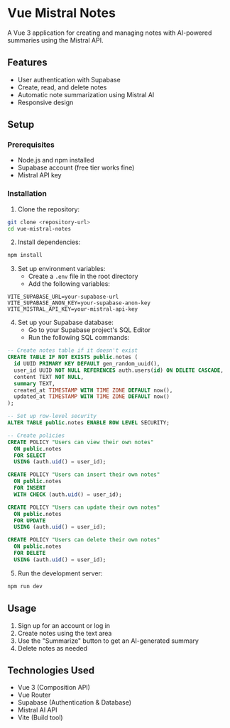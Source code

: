 # Vue Mistral Notes

A Vue 3 application for creating and managing notes with AI-powered summaries using the Mistral API.

## Features

- User authentication with Supabase
- Create, read, and delete notes
- Automatic note summarization using Mistral AI
- Responsive design

## Setup

### Prerequisites

- Node.js and npm installed
- Supabase account (free tier works fine)
- Mistral API key

### Installation

1. Clone the repository:
```bash
git clone <repository-url>
cd vue-mistral-notes
```

2. Install dependencies:
```bash
npm install
```

3. Set up environment variables:
   - Create a `.env` file in the root directory
   - Add the following variables:
```
VITE_SUPABASE_URL=your-supabase-url
VITE_SUPABASE_ANON_KEY=your-supabase-anon-key
VITE_MISTRAL_API_KEY=your-mistral-api-key
```

4. Set up your Supabase database:
   - Go to your Supabase project's SQL Editor
   - Run the following SQL commands:

```sql
-- Create notes table if it doesn't exist
CREATE TABLE IF NOT EXISTS public.notes (
  id UUID PRIMARY KEY DEFAULT gen_random_uuid(),
  user_id UUID NOT NULL REFERENCES auth.users(id) ON DELETE CASCADE,
  content TEXT NOT NULL,
  summary TEXT,
  created_at TIMESTAMP WITH TIME ZONE DEFAULT now(),
  updated_at TIMESTAMP WITH TIME ZONE DEFAULT now()
);

-- Set up row-level security
ALTER TABLE public.notes ENABLE ROW LEVEL SECURITY;

-- Create policies
CREATE POLICY "Users can view their own notes" 
  ON public.notes 
  FOR SELECT 
  USING (auth.uid() = user_id);

CREATE POLICY "Users can insert their own notes" 
  ON public.notes 
  FOR INSERT 
  WITH CHECK (auth.uid() = user_id);

CREATE POLICY "Users can update their own notes" 
  ON public.notes 
  FOR UPDATE 
  USING (auth.uid() = user_id);

CREATE POLICY "Users can delete their own notes" 
  ON public.notes 
  FOR DELETE 
  USING (auth.uid() = user_id);
```

5. Run the development server:
```bash
npm run dev
```

## Usage

1. Sign up for an account or log in
2. Create notes using the text area
3. Use the "Summarize" button to get an AI-generated summary
4. Delete notes as needed

## Technologies Used

- Vue 3 (Composition API)
- Vue Router
- Supabase (Authentication & Database)
- Mistral AI API
- Vite (Build tool)
